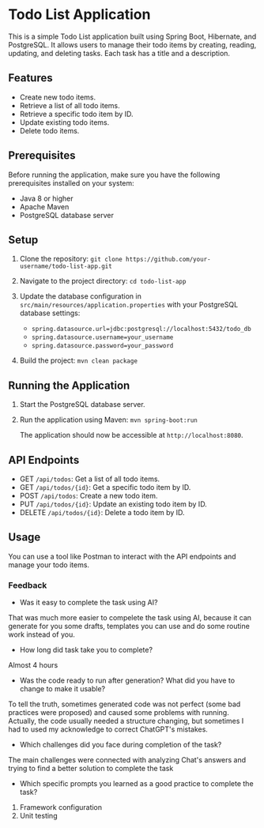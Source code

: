 # Todo List Application

This is a simple Todo List application built using Spring Boot, Hibernate, and PostgreSQL. It allows users to manage their todo items by creating, reading, updating, and deleting tasks. Each task has a title and a description.

## Features

- Create new todo items.
- Retrieve a list of all todo items.
- Retrieve a specific todo item by ID.
- Update existing todo items.
- Delete todo items.

## Prerequisites

Before running the application, make sure you have the following prerequisites installed on your system:

- Java 8 or higher
- Apache Maven
- PostgreSQL database server

## Setup

1. Clone the repository: 
    `git clone https://github.com/your-username/todo-list-app.git`

2. Navigate to the project directory: `cd todo-list-app`

3. Update the database configuration in `src/main/resources/application.properties` with your PostgreSQL database settings:

   - `spring.datasource.url=jdbc:postgresql://localhost:5432/todo_db`
   - `spring.datasource.username=your_username`
   - `spring.datasource.password=your_password`

4. Build the project: `mvn clean package`

## Running the Application

1. Start the PostgreSQL database server.

2. Run the application using Maven: `mvn spring-boot:run`

   The application should now be accessible at `http://localhost:8080`.

## API Endpoints

- GET `/api/todos`: Get a list of all todo items.
- GET `/api/todos/{id}`: Get a specific todo item by ID.
- POST `/api/todos`: Create a new todo item.
- PUT `/api/todos/{id}`: Update an existing todo item by ID.
- DELETE `/api/todos/{id}`: Delete a todo item by ID.

## Usage

You can use a tool like Postman to interact with the API endpoints and manage your todo items.

###  Feedback

- Was it easy to complete the task using AI? 

That was much more easier to compelete the task using AI, because it can generate for you some drafts, templates you can use and do some routine work instead of you.

- How long did task take you to complete?

Almost 4 hours

- Was the code ready to run after generation? What did you have to change to make it usable?

To tell the truth, sometimes generated code was not perfect (some bad practices were proposed) and caused some problems with running. Actually, the code usually needed a structure changing, but sometimes I had to used my acknowledge to correct ChatGPT's mistakes.

- Which challenges did you face during completion of the task?

The main challenges were connected with analyzing Chat's answers and trying to find a better solution to complete the task

-  Which specific prompts you learned as a good practice to complete the task?

1. Framework configuration
2. Unit testing
